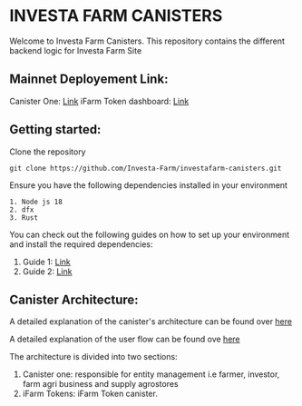 # INVESTA FARM CANISTERS
Welcome to Investa Farm Canisters. This repository contains the different backend logic for Investa Farm Site 

## Mainnet Deployement Link:
Canister One: [Link](https://a4gq6-oaaaa-aaaab-qaa4q-cai.raw.icp0.io/?id=4p7ji-qaaaa-aaaal-qjabq-cai)
iFarm Token dashboard: [Link](https://dashboard.internetcomputer.org/canister/lradw-laaaa-aaaam-acrda-cai)

## Getting started: 
Clone the repository
```
git clone https://github.com/Investa-Farm/investafarm-canisters.git
```

Ensure you have the following dependencies installed in your environment
```
1. Node js 18 
2. dfx 
3. Rust 
```

You can check out the following guides on how to set up your environment and install the required dependencies: 
1. Guide 1: [Link](https://internetcomputer.org/docs/current/developer-docs/getting-started/install/) 
2. Guide 2: [Link](https://docs.google.com/document/d/1OW3oT8F9pumYg3hmybrHFB8T0VpDwDgRVE5PfVkHFJI/edit?usp=sharing)

## Canister Architecture: 
A detailed explanation of the canister's architecture can be found over [here](https://docs.google.com/document/d/1EGoq2N2qiWPbeFbTOVr1LSLiaspwg4ROMYodqY8TkfU/edit?usp=sharing)

A detailed explanation of the user flow can be found ove [here](https://docs.google.com/document/d/115tZG5oz6jwoKw-9cYmaolUvrzHONh1ILVRjYcSQYx8/edit?usp=sharing)

The architecture is divided into two sections: 

1. Canister one: responsible for entity management i.e farmer, investor, farm agri business and supply agrostores
2. iFarm Tokens: iFarm Token canister. 